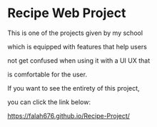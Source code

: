 # Recipe Web Project

This is one of the projects given by my school 

which is equipped with features that help users 

not get confused when using it with a UI UX that 

is comfortable for the user.

If you want to see the entirety of this project,

you can click the link below:


https://falah676.github.io/Recipe-Project/
